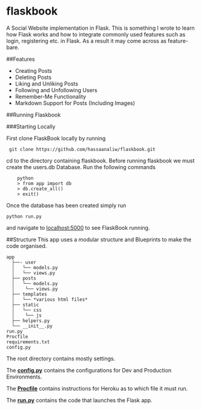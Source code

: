 # flaskbook
A Social Website implementation in Flask. This is something I wrote to learn how Flask works and how to integrate commonly used features such as login, registering etc. in Flask. As a result it may come across as feature-bare.

##Features
* Creating Posts
* Deleting Posts
* Liking and Unliking Posts
* Following and Unfollowing Users
* Remember-Me Functionality
* Markdown Support for Posts (Including Images)

##Running Flaskbook

###Starting Locally

First clone FlaskBook locally by running

``` git clone https://github.com/hassaanaliw/flaskbook.git```

cd to the directory containing flaskbook. Before running flaskbook we must create the users.db Database. Run the following commands

``` 
    python
    > from app import db
    > db.create_all()
    > exit()
```

Once the database has been created simply run 

``` python run.py ```

and navigate to [localhost:5000](http://localhost:5000) to see FlaskBook running.

##Structure
This app uses a modular structure and Blueprints to make the code organised. 

```
app
  ├──- user 
  │   └── models.py
  │   └── views.py
  ├── posts 
  │   └── models.py
  │    └── views.py
  ├── templates
  │   └── *various html files*
  ├── static
  │   └── css
  │    └── js
  ├── helpers.py 
  └── __init__.py
run.py
Procfile
requirements.txt
config.py
```
The root directory contains mostly settings. 

The [**config.py**]() contains the configurations for Dev and Production Environments.

The [**Procfile**]() contains instructions for Heroku as to which file it must run.

The [**run.py**]() contains the code that launches the Flask app.

